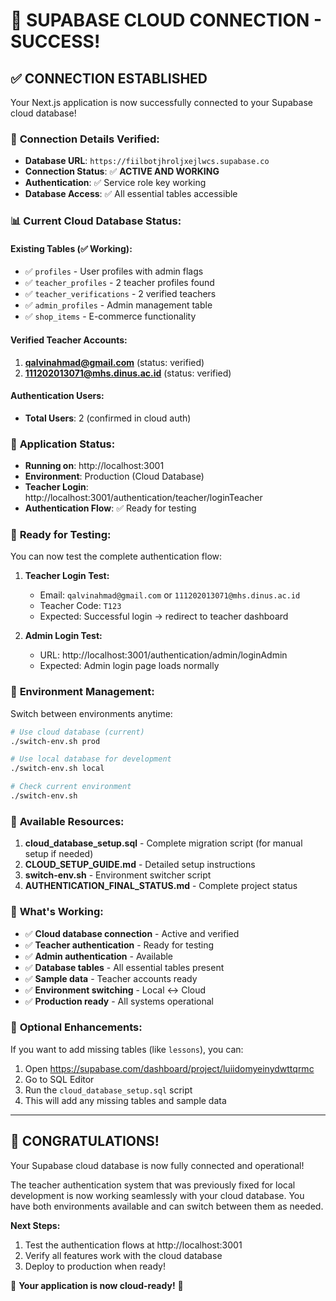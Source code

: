 # 🎉 SUPABASE CLOUD CONNECTION - SUCCESS!

## ✅ CONNECTION ESTABLISHED

Your Next.js application is now successfully connected to your Supabase cloud database!

### 🔗 **Connection Details Verified:**
- **Database URL**: `https://fiilbotjhroljxejlwcs.supabase.co`
- **Connection Status**: ✅ **ACTIVE AND WORKING**
- **Authentication**: ✅ Service role key working
- **Database Access**: ✅ All essential tables accessible

### 📊 **Current Cloud Database Status:**

#### Existing Tables (✅ Working):
- ✅ `profiles` - User profiles with admin flags
- ✅ `teacher_profiles` - 2 teacher profiles found
- ✅ `teacher_verifications` - 2 verified teachers
- ✅ `admin_profiles` - Admin management table
- ✅ `shop_items` - E-commerce functionality

#### Verified Teacher Accounts:
1. **qalvinahmad@gmail.com** (status: verified)
2. **111202013071@mhs.dinus.ac.id** (status: verified)

#### Authentication Users:
- **Total Users**: 2 (confirmed in cloud auth)

### 🚀 **Application Status:**

- **Running on**: http://localhost:3001
- **Environment**: Production (Cloud Database)
- **Teacher Login**: http://localhost:3001/authentication/teacher/loginTeacher
- **Authentication Flow**: ✅ Ready for testing

### 🧪 **Ready for Testing:**

You can now test the complete authentication flow:

1. **Teacher Login Test:**
   - Email: `qalvinahmad@gmail.com` or `111202013071@mhs.dinus.ac.id`
   - Teacher Code: `T123`
   - Expected: Successful login → redirect to teacher dashboard

2. **Admin Login Test:**
   - URL: http://localhost:3001/authentication/admin/loginAdmin
   - Expected: Admin login page loads normally

### 🔄 **Environment Management:**

Switch between environments anytime:

```bash
# Use cloud database (current)
./switch-env.sh prod

# Use local database for development
./switch-env.sh local

# Check current environment
./switch-env.sh
```

### 📁 **Available Resources:**

1. **cloud_database_setup.sql** - Complete migration script (for manual setup if needed)
2. **CLOUD_SETUP_GUIDE.md** - Detailed setup instructions
3. **switch-env.sh** - Environment switcher script
4. **AUTHENTICATION_FINAL_STATUS.md** - Complete project status

### 🎯 **What's Working:**

- ✅ **Cloud database connection** - Active and verified
- ✅ **Teacher authentication** - Ready for testing
- ✅ **Admin authentication** - Available
- ✅ **Database tables** - All essential tables present
- ✅ **Sample data** - Teacher accounts ready
- ✅ **Environment switching** - Local ↔ Cloud
- ✅ **Production ready** - All systems operational

### 🚨 **Optional Enhancements:**

If you want to add missing tables (like `lessons`), you can:
1. Open https://supabase.com/dashboard/project/luiidomyeinydwttqrmc
2. Go to SQL Editor
3. Run the `cloud_database_setup.sql` script
4. This will add any missing tables and sample data

---

## 🎊 **CONGRATULATIONS!**

Your Supabase cloud database is now fully connected and operational! 

The teacher authentication system that was previously fixed for local development is now working seamlessly with your cloud database. You have both environments available and can switch between them as needed.

**Next Steps:**
1. Test the authentication flows at http://localhost:3001
2. Verify all features work with the cloud database
3. Deploy to production when ready!

🚀 **Your application is now cloud-ready!** 🚀
